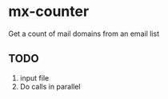 # mx-counter
Get a count of mail domains from an email list

## TODO

1. input file
2. Do calls in parallel

